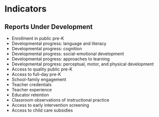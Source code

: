 # **Indicators**

## Reports Under Development
- Enrollment in public pre-K
- Developmental progress: language and literacy
- Developmental progress: cognition
- Developmental progress: social-emotional development
- Developmental progress: approaches to learning
- Developmental progress: perceptual, motor, and physical development
- Access to quality public pre-K
- Access to full-day pre-K
- School-family engagement
- Teacher credentials
- Teacher experience
- Educator retention
- Classroom observations of instructional practice
- Access to early intervention screening
- Access to child care subsidies
